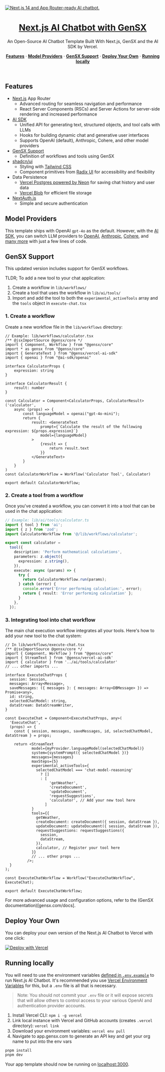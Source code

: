 <a href="https://chat.vercel.ai/">
  <img alt="Next.js 14 and App Router-ready AI chatbot." src="app/(chat)/opengraph-image.png">
  <h1 align="center">Next.js AI Chatbot with GenSX</h1>
</a>

<p align="center">
  An Open-Source AI Chatbot Template Built With Next.js, GenSX and the AI SDK by Vercel.
</p>

<p align="center">
  <a href="#features"><strong>Features</strong></a> ·
  <a href="#model-providers"><strong>Model Providers</strong></a> ·
  <a href="#gensx-support"><strong>GenSX Support</strong></a> ·
  <a href="#deploy-your-own"><strong>Deploy Your Own</strong></a> ·
  <a href="#running-locally"><strong>Running locally</strong></a>
</p>
<br/>

## Features

- [Next.js](https://nextjs.org) App Router
  - Advanced routing for seamless navigation and performance
  - React Server Components (RSCs) and Server Actions for server-side rendering and increased performance
- [AI SDK](https://sdk.vercel.ai/docs)
  - Unified API for generating text, structured objects, and tool calls with LLMs
  - Hooks for building dynamic chat and generative user interfaces
  - Supports OpenAI (default), Anthropic, Cohere, and other model providers
- [GenSX Support](https://gensx.com)
  - Definition of workflows and tools using GenSX
- [shadcn/ui](https://ui.shadcn.com)
  - Styling with [Tailwind CSS](https://tailwindcss.com)
  - Component primitives from [Radix UI](https://radix-ui.com) for accessibility and flexibility
- Data Persistence
  - [Vercel Postgres powered by Neon](https://vercel.com/storage/postgres) for saving chat history and user data
  - [Vercel Blob](https://vercel.com/storage/blob) for efficient file storage
- [NextAuth.js](https://github.com/nextauthjs/next-auth)
  - Simple and secure authentication

## Model Providers

This template ships with OpenAI `gpt-4o` as the default. However, with the [AI SDK](https://sdk.vercel.ai/docs), you can switch LLM providers to [OpenAI](https://openai.com), [Anthropic](https://anthropic.com), [Cohere](https://cohere.com/), and [many more](https://sdk.vercel.ai/providers/ai-sdk-providers) with just a few lines of code.

## GenSX Support

This updated version includes support for GenSX workflows. 

TLDR; To add a new tool to your chat application:

1. Create a workflow in `lib/workflows/`
2. Create a tool that uses the workflow in `lib/ai/tools/`
3. Import and add the tool to both the `experimental_activeTools` array and the `tools` object in `execute-chat.tsx`

### 1. Create a workflow

Create a new workflow file in the `lib/workflows` directory:

```tsx
// Example: lib/workflows/calculator.tsx
/** @jsxImportSource @gensx/core */
import { Component, Workflow } from "@gensx/core"
import * as gensx from "@gensx/core"
import { GenerateText } from "@gensx/vercel-ai-sdk"
import { openai } from "@ai-sdk/openai"

interface CalculatorProps {
    expression: string
}

interface CalculatorResult {
    result: number
}

const Calculator = Component<CalculatorProps, CalculatorResult>('calculator', 
    async (props) => {
        const languageModel = openai("gpt-4o-mini");
        return {
            result: <GenerateText
                prompt={`Calculate the result of the following expression: ${props.expression}`}
                model={languageModel}
            >
                {result => {
                    return result.text
                }}
            </GenerateText>
        }
    }
)
const CalculatorWorkflow = Workflow('Calculator Tool', Calculator)

export default CalculatorWorkflow;
```

### 2. Create a tool from a workflow

Once you've created a workflow, you can convert it into a tool that can be used in the chat application:

```typescript
// Example: lib/ai/tools/calculator.ts
import { tool } from 'ai';
import { z } from 'zod';
import CalculatorWorkflow from '@/lib/workflows/calculator';

export const calculator = 
  tool({
    description: 'Perform mathematical calculations',
    parameters: z.object({
      expression: z.string(),
    }),
    execute: async (params) => {
      try {
        return CalculatorWorkflow.run(params);
      } catch (error) {
        console.error('Error performing calculation:', error);
        return { result: 'Error performing calculation' };
      }
    },
  }); 
```

### 3. Integrating tool into chat workflow

The main chat execution workflow integrates all your tools. Here's how to add your new tool to the chat system:

```tsx
// In lib/workflows/execute-chat.tsx
/** @jsxImportSource @gensx/core */
import { Component, Workflow } from "@gensx/core"
import { StreamText } from '@gensx/vercel-ai-sdk'
import { calculator } from '../ai/tools/calculator'
// ... other imports ...

interface ExecuteChatProps {
  session: Session,
  messages: Array<Message>,
  saveMessages: ({ messages }: { messages: Array<DBMessage> }) => Promise<any>,
  id: string, 
  selectedChatModel: string,
  dataStream: DataStreamWriter,
}

const ExecuteChat = Component<ExecuteChatProps, any>(
  'ExecuteChat', 
  (props) => {
    const { session, messages, saveMessages, id, selectedChatModel, dataStream } = props;
    
    return <StreamText
            model={myProvider.languageModel(selectedChatModel)}
            system={systemPrompt({ selectedChatModel })}
            messages={messages}
            maxSteps={5}
            experimental_activeTools={
              selectedChatModel === 'chat-model-reasoning'
                ? []
                : [
                    'getWeather',
                    'createDocument',
                    'updateDocument',
                    'requestSuggestions',
                    'calculator', // Add your new tool here
                  ]
            }
            tools={{
              getWeather,
              createDocument: createDocument({ session, dataStream }),
              updateDocument: updateDocument({ session, dataStream }),
              requestSuggestions: requestSuggestions({
                session,
                dataStream,
              }),
              calculator, // Register your tool here
            }}
            // ... other props ...
          />;
  }
);

const ExecuteChatWorkflow = Workflow("ExecuteChatWorkflow", ExecuteChat);

export default ExecuteChatWorkflow;
```

For more advanced usage and configuration options, refer to the (GenSX documentation)[gensx.com/docs].



## Deploy Your Own

You can deploy your own version of the Next.js AI Chatbot to Vercel with one click:

[![Deploy with Vercel](https://vercel.com/button)](https://vercel.com/new/clone?repository-url=https%3A%2F%2Fgithub.com%2Fvercel%2Fai-chatbot&env=AUTH_SECRET,OPENAI_API_KEY&envDescription=Learn%20more%20about%20how%20to%20get%20the%20API%20Keys%20for%20the%20application&envLink=https%3A%2F%2Fgithub.com%2Fvercel%2Fai-chatbot%2Fblob%2Fmain%2F.env.example&demo-title=AI%20Chatbot&demo-description=An%20Open-Source%20AI%20Chatbot%20Template%20Built%20With%20Next.js%20and%20the%20AI%20SDK%20by%20Vercel.&demo-url=https%3A%2F%2Fchat.vercel.ai&stores=[{%22type%22:%22postgres%22},{%22type%22:%22blob%22}])

## Running locally

You will need to use the environment variables [defined in `.env.example`](.env.example) to run Next.js AI Chatbot. It's recommended you use [Vercel Environment Variables](https://vercel.com/docs/projects/environment-variables) for this, but a `.env` file is all that is necessary.

> Note: You should not commit your `.env` file or it will expose secrets that will allow others to control access to your various OpenAI and authentication provider accounts.

1. Install Vercel CLI: `npm i -g vercel`
2. Link local instance with Vercel and GitHub accounts (creates `.vercel` directory): `vercel link`
3. Download your environment variables: `vercel env pull`
4. Navigate to app.gensx.com to generate an API key and get your org name to put into the env vars

```bash
pnpm install
pnpm dev
```

Your app template should now be running on [localhost:3000](http://localhost:3000/).

